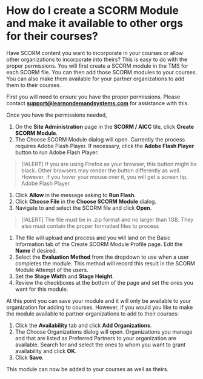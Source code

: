 # How do I create a SCORM Module and make it available to other orgs for their courses?

Have SCORM content you want to incorporate in your courses or allow other organizations to incorporate into theirs? This is easy to do with the proper permissions. You will first create a SCORM module in the TMS for each SCORM file. You can then add those SCORM modules to your courses. You can also make them available for your partner organizations to add them to their courses. 

First you will need to ensure you have the proper permissions. Please contact **support@learnondemandsystems.com** for assistance with this.

Once you have the permissions needed,

1. On the **Site Administration** page in the **SCORM / AICC** tile, click **Create SCORM Module**.
1. The Choose SCORM Module dialog will open. Currently the process requires Adobe Flash Player. If necessary, click the **Adobe Flash Player** button to run Adobe Flash Player. 

>[!ALERT] If you are using Firefox as your browser, this button might be black. Other browsers may render the button differently as well. However, if you hover your mouse over it, you will get a screen tip, Adobe Flash Player.

1. Click **Allow** in the message asking to **Run Flash**.
1. Click **Choose File** in the **Choose SCORM Module** dialog.
1. Navigate to and select the SCORM file and click **Open**. 

>[!ALERT] The file must be in .zip format and no larger than 1GB. They also must contain the proper formatted files to process

1. The file will upload and process and you will land on the Basic Information tab of the Create SCORM Module Profile page. Edit the **Name** if desired.
1. Select the **Evaluation Method** from the dropdown to use when a user completes the module. This method will record this result in the SCORM Module Attempt of the users.
1. Set the **Stage Width** and **Stage Height**.
1. Review the checkboxes at the bottom of the page and set the ones you want for this module.

At this point you can save your module and it will only be available to your organization for adding to courses. However, if you would you like to make the module available to partner organizations to add to their courses:

1. Click the **Availability** tab and click **Add Organizations**.
1. The Choose Organizations dialog will open. Organizations you manage and that are listed as Preferred Partners to your organization are available. Search for and select the ones to whom you want to grant availability and click **OK**.
1. Click **Save**.

This module can now be added to your courses as well as theirs.
